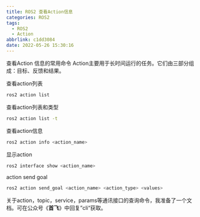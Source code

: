 ```yaml
---
title: ROS2 查看Action信息
categories: ROS2
tags:
  - ROS2
  - Action
abbrlink: c1dd3084
date: 2022-05-26 15:30:16
---
```


查看Action 信息的常用命令
Action主要用于长时间运行的任务。它们由三部分组成：目标、反馈和结果。

查看action列表
```bash
ros2 action list
```

查看action列表和类型
```bash
ros2 action list -t
```

查看action信息
```bash
ros2 action info <action_name>
```

显示action
```bash
ros2 interface show <action_name>
```

action send goal
```bash
ros2 action send_goal <action_name> <action_type> <values>
```
<!--more-->


关于action，topic，service，params等通讯接口的查询命令，我准备了一个文档。可在公众号《**首飞**》中回复”cli“获取。
